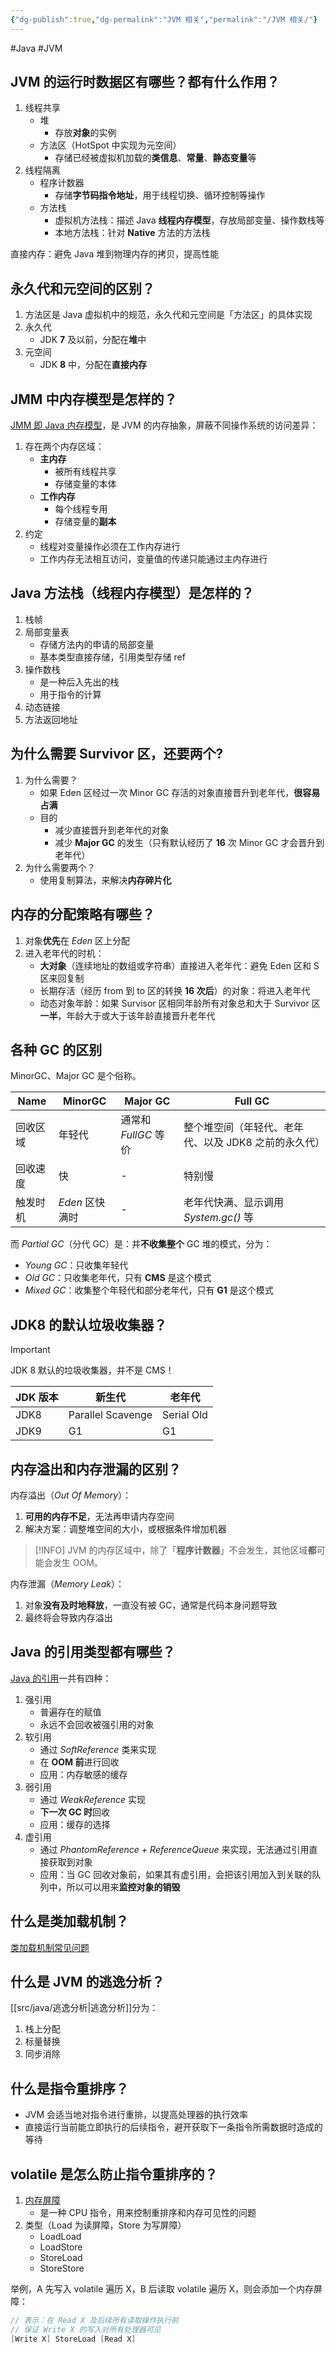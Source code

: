 ```yaml
---
{"dg-publish":true,"dg-permalink":"JVM 相关","permalink":"/JVM 相关/"}
---
```



#Java #JVM 

## JVM 的运行时数据区有哪些？都有什么作用？

1. 线程共享
	- 堆
		- 存放**对象**的实例
	- 方法区（HotSpot 中实现为元空间）
		- 存储已经被虚拟机加载的**类信息**、**常量**、**静态变量**等
2. 线程隔离
	- 程序计数器
		- 存储**字节码指令地址**，用于线程切换、循环控制等操作
	- 方法栈
		- 虚拟机方法栈：描述 Java **线程内存模型**，存放局部变量、操作数栈等
		- 本地方法栈：针对 **Native** 方法的方法栈

直接内存：避免 Java 堆到物理内存的拷贝，提高性能

## 永久代和元空间的区别？

1. 方法区是 Java 虚拟机中的规范，永久代和元空间是「方法区」的具体实现
2. 永久代
	- JDK **7** 及以前，分配在**堆**中
3. 元空间
	- JDK **8** 中，分配在**直接内存**

## JMM 中内存模型是怎样的？

[JMM 即 Java 内存模型](obsidian://open?vault=%E7%AC%94%E8%AE%B0&file=src%2Funarchived%2FJava%20%E5%86%85%E5%AD%98%E6%A8%A1%E5%9E%8B)，是 JVM 的内存抽象，屏蔽不同操作系统的访问差异：

1. 存在两个内存区域：
	- **主内存**
		- 被所有线程共享
		- 存储变量的本体
	- **工作内存**
		- 每个线程专用
		- 存储变量的**副本**
2. 约定
	- 线程对变量操作必须在工作内存进行
	- 工作内存无法相互访问，变量值的传递只能通过主内存进行

## Java 方法栈（线程内存模型）是怎样的？

1. 栈帧
2. 局部变量表
	- 存储方法内的申请的局部变量
	- 基本类型直接存储，引用类型存储 ref
3. 操作数栈
	- 是一种后入先出的栈
	- 用于指令的计算
4. 动态链接
5. 方法返回地址

## 为什么需要 Survivor 区，还要两个?

1. 为什么需要？
	- 如果 Eden 区经过一次 Minor GC 存活的对象直接晋升到老年代，**很容易占满**
	- 目的
		- 减少直接晋升到老年代的对象
		- 减少 **Major GC** 的发生（只有默认经历了 **16** 次 Minor GC 才会晋升到老年代）
2. 为什么需要两个？
	- 使用复制算法，来解决**内存碎片化**

## 内存的分配策略有哪些？

1. 对象**优先**在 *Eden* 区上分配
2. 进入老年代的时机：
	- **大对象**（连续地址的数组或字符串）直接进入老年代：避免 Eden 区和 S 区来回复制
	- 长期存活（经历 from 到 to 区的转换 **16 次后**）的对象：将进入老年代
	- 动态对象年龄：如果 Survisor 区相同年龄所有对象总和大于 Survivor 区**一半**，年龄大于或大于该年龄直接晋升老年代

## 各种 GC 的区别

MinorGC、Major GC 是个俗称。

| Name     | MinorGC       | Major GC | Full GC                                              |
| -------- | ------------- | -------- | ---------------------------------------------------- |
| 回收区域 | 年轻代        | 通常和 *FullGC* 等价   | 整个堆空间（年轻代、老年代、以及 JDK8 之前的永久代） |
| 回收速度 | 快            | -       | 特别慢                                               |
| 触发时机 | *Eden* 区快满时 |  -        | 老年代快满、显示调用 *System.gc()* 等                  |

而 *Partial GC*（分代 GC）是：并**不收集整个** GC 堆的模式，分为：
- *Young GC*：只收集年轻代
- *Old GC*：只收集老年代，只有 **CMS** 是这个模式
- *Mixed GC*：收集整个年轻代和部分老年代，只有 **G1** 是这个模式

## JDK8 的默认垃圾收集器？

> [!IMPORTANT] 
> JDK 8 默认的垃圾收集器，并不是 CMS！

| JDK 版本 | 新生代            | 老年代     |
| -------- | ----------------- | ---------- |
| JDK8     | Parallel Scavenge | Serial Old |
| JDK9     | G1                | G1         |

## 内存溢出和内存泄漏的区别？

内存溢出（*Out Of Memory*）：
1. **可用的内存不足**，无法再申请内存空间
2. 解决方案：调整堆空间的大小，或根据条件增加机器

> [!INFO] 
> JVM 的内存区域中，除了「**程序计数器**」不会发生，其他区域**都**可能会发生 OOM。

内存泄漏（*Memory Leak*）：
1. 对象**没有及时地释放**，一直没有被 GC，通常是代码本身问题导致
2. 最终将会导致内存溢出

## Java 的引用类型都有哪些？

[Java 的引用](obsidian://open?vault=%E7%AC%94%E8%AE%B0&file=src%2Funarchived%2FJVM%20%E5%BC%95%E7%94%A8)一共有四种：

1. 强引用
	- 普遍存在的赋值
	- 永远不会回收被强引用的对象
2. 软引用
	- 通过 *SoftReference* 类来实现
	- 在 **OOM 前**进行回收
	- 应用：内存敏感的缓存
3. 弱引用
	- 通过 *WeakReference* 实现
	- **下一次 GC 时**回收
	- 应用：缓存的选择
4. 虚引用
	- 通过 *PhantomReference + ReferenceQueue* 来实现，无法通过引用直接获取到对象
	- 应用：当 GC 回收对象前，如果其有虚引用，会把该引用加入到关联的队列中，所以可以用来**监控对象的销毁**

## 什么是类加载机制？

[类加载机制常见问题](类加载机制常见问题.md)

## 什么是 JVM 的逃逸分析？

[[src/java/逃逸分析\|逃逸分析]]分为：
1. 栈上分配
2. 标量替换
3. 同步消除

## 什么是指令重排序？

- JVM 会适当地对指令进行重排，以提高处理器的执行效率
- 直接运行当前能立即执行的后续指令，避开获取下一条指令所需数据时造成的等待

## volatile 是怎么防止指令重排序的？

1. [内存屏障](obsidian://open?vault=%E7%AC%94%E8%AE%B0&file=src%2Fconcept%2F%E5%86%85%E5%AD%98%E5%B1%8F%E9%9A%9C)
	- 是一种 CPU 指令，用来控制重排序和内存可见性的问题
2. 类型（Load 为读屏障，Store 为写屏障）
	- LoadLoad
	- LoadStore
	- StoreLoad
	- StoreStore

举例，A 先写入 volatile 遍历 X，B 后读取 volatile 遍历 X，则会添加一个内存屏障：

```java
// 表示：在 Read X 及后续所有读取操作执行前
// 保证 Write X 的写入对所有处理器可见
[Write X] StoreLoad [Read X]
```